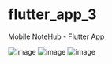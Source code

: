 # flutter_app_3
Mobile
NoteHub - Flutter App

![image](https://github.com/CCotuna/Flutter_App_3/assets/126149136/ba85bf3c-cdcd-4a90-9c0d-2ccb7c626907)
![image](https://github.com/CCotuna/Flutter_App_3/assets/126149136/f2bbd287-ae7f-4b97-887d-fff307752397)
![image](https://github.com/CCotuna/Flutter_App_3/assets/126149136/0abdff1c-9f84-4f94-9d3e-157974d1ec47)
